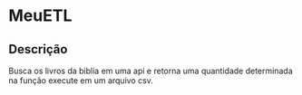 # MeuETL

## Descrição
Busca os livros da biblia em uma api e retorna uma quantidade determinada na função execute em um arquivo csv.

